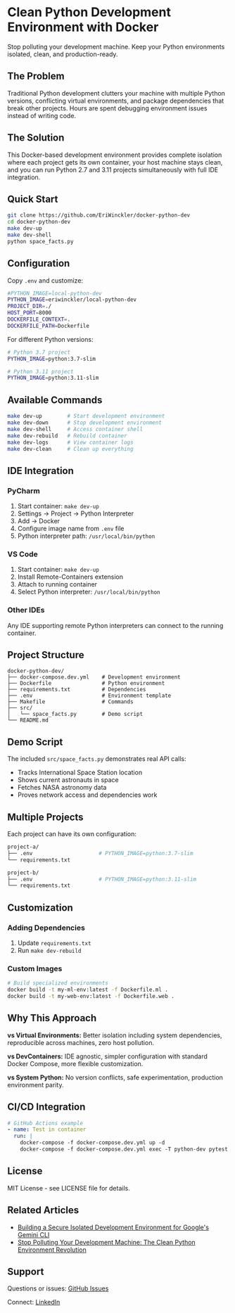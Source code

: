 # Clean Python Development Environment with Docker

Stop polluting your development machine. Keep your Python environments isolated, clean, and production-ready.

## The Problem

Traditional Python development clutters your machine with multiple Python versions, conflicting virtual environments, and package dependencies that break other projects. Hours are spent debugging environment issues instead of writing code.

## The Solution

This Docker-based development environment provides complete isolation where each project gets its own container, your host machine stays clean, and you can run Python 2.7 and 3.11 projects simultaneously with full IDE integration.

## Quick Start

```bash
git clone https://github.com/EriWinckler/docker-python-dev
cd docker-python-dev
make dev-up
make dev-shell
python space_facts.py
```

## Configuration

Copy `.env` and customize:

```bash
#PYTHON_IMAGE=local-python-dev
PYTHON_IMAGE=eriwinckler/local-python-dev
PROJECT_DIR=./
HOST_PORT=8000
DOCKERFILE_CONTEXT=.
DOCKERFILE_PATH=Dockerfile
```

For different Python versions:
```bash
# Python 3.7 project
PYTHON_IMAGE=python:3.7-slim

# Python 3.11 project  
PYTHON_IMAGE=python:3.11-slim
```

## Available Commands

```bash
make dev-up        # Start development environment
make dev-down      # Stop development environment
make dev-shell     # Access container shell
make dev-rebuild   # Rebuild container
make dev-logs      # View container logs
make dev-clean     # Clean up everything
```

## IDE Integration

### PyCharm
1. Start container: `make dev-up`
2. Settings → Project → Python Interpreter
3. Add → Docker
4. Configure image name from `.env` file
5. Python interpreter path: `/usr/local/bin/python`

### VS Code
1. Start container: `make dev-up`
2. Install Remote-Containers extension
3. Attach to running container
4. Select Python interpreter: `/usr/local/bin/python`

### Other IDEs
Any IDE supporting remote Python interpreters can connect to the running container.

## Project Structure

```
docker-python-dev/
├── docker-compose.dev.yml    # Development environment
├── Dockerfile                # Python environment
├── requirements.txt          # Dependencies
├── .env                      # Environment template
├── Makefile                  # Commands
├── src/
│   └── space_facts.py        # Demo script
└── README.md
```

## Demo Script

The included `src/space_facts.py` demonstrates real API calls:
- Tracks International Space Station location
- Shows current astronauts in space  
- Fetches NASA astronomy data
- Proves network access and dependencies work

## Multiple Projects

Each project can have its own configuration:

```bash
project-a/
├── .env                     # PYTHON_IMAGE=python:3.7-slim
└── requirements.txt

project-b/  
├── .env                     # PYTHON_IMAGE=python:3.11-slim
└── requirements.txt
```

## Customization

### Adding Dependencies
1. Update `requirements.txt`
2. Run `make dev-rebuild`

### Custom Images
```bash
# Build specialized environments
docker build -t my-ml-env:latest -f Dockerfile.ml .
docker build -t my-web-env:latest -f Dockerfile.web .
```

## Why This Approach

**vs Virtual Environments:** Better isolation including system dependencies, reproducible across machines, zero host pollution.

**vs DevContainers:** IDE agnostic, simpler configuration with standard Docker Compose, more flexible customization.

**vs System Python:** No version conflicts, safe experimentation, production environment parity.

## CI/CD Integration

```yaml
# GitHub Actions example
- name: Test in container
  run: |
    docker-compose -f docker-compose.dev.yml up -d
    docker-compose -f docker-compose.dev.yml exec -T python-dev pytest
```

## License

MIT License - see LICENSE file for details.

## Related Articles

- [Building a Secure Isolated Development Environment for Google's Gemini CLI](https://medium.com/@efwinckler/building-a-secure-isolated-development-environment-for-googles-gemini-cli-83fbb443be81)
- [Stop Polluting Your Development Machine: The Clean Python Environment Revolution](https://efwinckler.medium.com/stop-polluting-your-development-machine-the-clean-python-environment-revolution-3c94e4c1dc27)

## Support

Questions or issues: [GitHub Issues](https://github.com/EriWinckler/docker-python-dev/issues)

Connect: [LinkedIn](https://www.linkedin.com/in/eridan-winckler-449798169/)